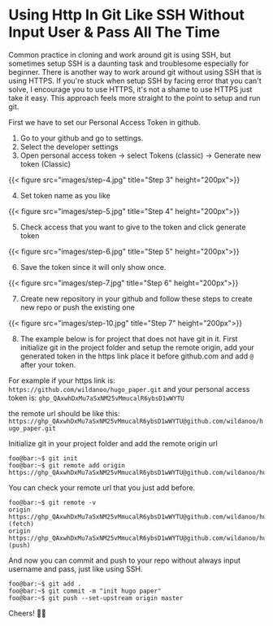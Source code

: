 # Using Http In Git Like SSH Without Input User & Pass All The Time


Common practice in cloning and work around git is using SSH, but sometimes setup SSH is a daunting task and troublesome especially for beginner.
There is another way to work around git without using SSH that is using HTTPS. If you're stuck when setup SSH by facing error that you can't solve, I encourage you to use HTTPS, it's not a shame to use HTTPS just take it easy. This approach feels more straight to the point to setup and run git.

First we have to set our Personal Access Token in github.
1. Go to your github and go to settings.
2. Select the developer settings
3. Open personal access token -> select Tokens (classic) -> Generate new token (Classic)

{{< figure src="images/step-4.jpg" title="Step 3" height="200px">}}

4. Set token name as you like

{{< figure src="images/step-5.jpg" title="Step 4" height="200px">}}

5. Check access that you want to give to the token and click generate token

{{< figure src="images/step-6.jpg" title="Step 5" height="200px">}}

6. Save the token since it will only show once.

{{< figure src="images/step-7.jpg" title="Step 6" height="200px">}}

7. Create new repository in your github and follow these steps to create new repo or push the existing one

{{< figure src="images/step-10.jpg" title="Step 7" height="200px">}}

8. The example below is for project that does not have git in it. First initialize git in the project folder and setup the remote origin, add your generated token in the https link place it before github.com and add `@` after your token. 

For example if your https link is:
`https://github.com/wildanoo/hugo_paper.git`
and your personal access token is:
`ghp_QAxwhDxMu7aSxNM25vMmucalR6ybsD1wWYTU`

the remote url should be like this:
`https://ghp_QAxwhDxMu7aSxNM25vMmucalR6ybsD1wWYTU@github.com/wildanoo/hugo_paper.git`

Initialize git in your project folder and add the remote origin url

```console
foo@bar:~$ git init
foo@bar:~$ git remote add origin https://ghp_QAxwhDxMu7aSxNM25vMmucalR6ybsD1wWYTU@github.com/wildanoo/hugo_paper.git
```

You can check your remote url that you just add before.

```
foo@bar:~$ git remote -v
origin  https://ghp_QAxwhDxMu7aSxNM25vMmucalR6ybsD1wWYTU@github.com/wildanoo/hugo_paper.git (fetch)
origin  https://ghp_QAxwhDxMu7aSxNM25vMmucalR6ybsD1wWYTU@github.com/wildanoo/hugo_paper.git (push)
```

And now you can commit and push to your repo without always input username and pass, just like using SSH.

```
foo@bar:~$ git add .
foo@bar:~$ git commit -m "init hugo paper"
foo@bar:~$ git push --set-upstream origin master
```

Cheers! :beer::beer:

